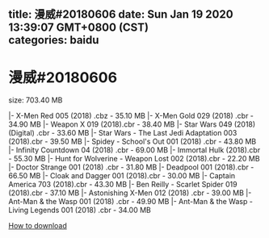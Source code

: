
title: 漫威#20180606
date: Sun Jan 19 2020 13:39:07 GMT+0800 (CST)    
categories: baidu
---

# 漫威#20180606
size: 703.40 MB
 
 
|- X-Men Red 005 (2018) .cbz - 35.10 MB
|- X-Men Gold 029 (2018) .cbr - 34.90 MB
|- Weapon X 019 (2018).cbr - 38.40 MB
|- Star Wars 049 (2018) (Digital) .cbr - 33.60 MB
|- Star Wars - The Last Jedi Adaptation 003 (2018).cbr - 39.50 MB
|- Spidey - School's Out 001 (2018) .cbr - 43.80 MB
|- Infinity Countdown 04 (2018) .cbr - 69.00 MB
|- Immortal Hulk (2018).cbr - 55.30 MB
|- Hunt for Wolverine - Weapon Lost 002 (2018).cbr - 22.20 MB
|- Doctor Strange 001 (2018) .cbr - 31.80 MB
|- Deadpool 001 (2018).cbr - 66.50 MB
|- Cloak and Dagger 001 (2018).cbr - 30.00 MB
|- Captain America 703 (2018).cbr - 43.30 MB
|- Ben Reilly - Scarlet Spider 019 (2018).cbr - 37.10 MB
|- Astonishing X-Men 012 (2018) .cbr - 39.00 MB
|- Ant-Man & the Wasp 001 (2018) .cbr - 49.90 MB
|- Ant-Man & the Wasp - Living Legends 001 (2018) .cbr - 34.00 MB

[How to download](https://bpcam.bemobtrk.com/go/2ceec3aa-1ca2-46d6-b9ff-aaa5c184517c?jno=3007)